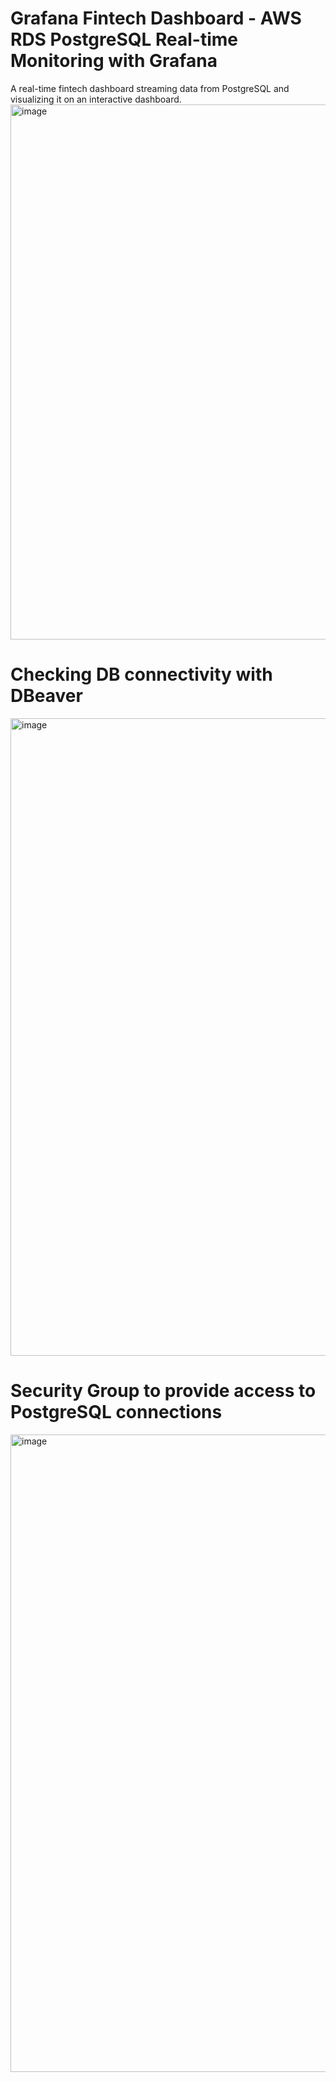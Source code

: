 # Grafana Fintech Dashboard - AWS RDS PostgreSQL Real-time Monitoring with Grafana
A real-time fintech dashboard streaming data from PostgreSQL and visualizing it on an interactive dashboard.
<img width="1919" height="856" alt="image" src="https://github.com/user-attachments/assets/57ef5bc5-8b35-4bd2-816d-5560c2cffe1e" />

# Checking DB connectivity with DBeaver
<img width="1920" height="1020" alt="image" src="https://github.com/user-attachments/assets/e0d0fd85-a28c-45e0-b881-cb5360755849" />

# Security Group to provide access to PostgreSQL connections
<img width="1920" height="1020" alt="image" src="https://github.com/user-attachments/assets/72f90545-fd6e-4121-b3c5-e3f2b6d7db8a" />

